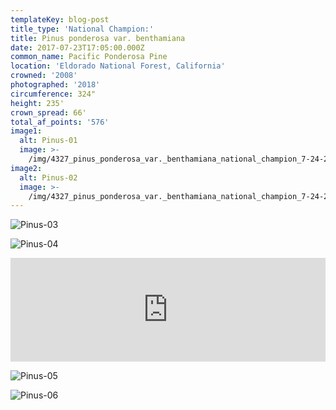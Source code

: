 ```yaml
---
templateKey: blog-post
title_type: 'National Champion:'
title: Pinus ponderosa var. benthamiana
date: 2017-07-23T17:05:00.000Z
common_name: Pacific Ponderosa Pine
location: 'Eldorado National Forest, California'
crowned: '2008'
photographed: '2018'
circumference: 324"
height: 235'
crown_spread: 66'
total_af_points: '576'
image1:
  alt: Pinus-01
  image: >-
    /img/4327_pinus_ponderosa_var._benthamiana_national_champion_7-24-2018_american_forests_brian_kelley_canopy.jpg
image2:
  alt: Pinus-02
  image: >-
    /img/4327_pinus_ponderosa_var._benthamiana_national_champion_7-24-2018_american_forests_brian_kelley_horizontal.jpg
---
```

![Pinus-03](/img/4327_pinus_ponderosa_var._benthamiana_national_champion_7-24-2018_american_forests_brian_kelley_trunk.jpg)

![Pinus-04](/img/4327_pinus_ponderosa_var._benthamiana_national_champion_7-24-2018_american_forests_brian_kelley_for_scale.jpg)

<iframe width="100%" height="166" scrolling="no" frameborder="no" allow="autoplay" src="https://w.soundcloud.com/player/?url=https%3A//api.soundcloud.com/tracks/602497242&color=%23ff5500&auto_play=false&hide_related=false&show_comments=true&show_user=true&show_reposts=false&show_teaser=true"></iframe>

![Pinus-05](/img/4327_pinus_ponderosa_var._benthamiana_national_champion_7-24-2018_american_forests_brian_kelley_self.jpg)

![Pinus-06](/img/4327_pinus_ponderosa_var._benthamiana_national_champion_7-24-2018_american_forests_brian_kelley_needle.jpg)
